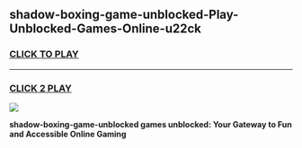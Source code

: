 
## shadow-boxing-game-unblocked-Play-Unblocked-Games-Online-u22ck
<h3>
<a href="https://premium76.site?title=shadow-boxing-game-unblocked&ref=25A">CLICK TO PLAY</a></h3>
<hr>

<h3>
<a href="https://premium76.site?title=shadow-boxing-game-unblocked&ref=25A">CLICK 2 PLAY</a>
  
</h3>

<a href="https://premium76.site?title=shadow-boxing-game-unblocked&ref=25A"><img src="https://clearcache.store/games.png"></a>


**shadow-boxing-game-unblocked games unblocked: Your Gateway to Fun and Accessible Online Gaming**
